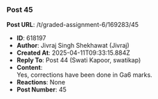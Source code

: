 ### Post 45
**Post URL**: /t/graded-assignment-6/169283/45
- **ID**: 618197
- **Author**: Jivraj Singh Shekhawat (Jivraj)
- **Created At**: 2025-04-11T09:33:15.884Z
- **Reply To**: Post 44 (Swati Kapoor, swatikap)
- **Content**:  
  Yes, corrections have been done in Ga6 marks.
- **Reactions**: None
- **Post Number**: 45

